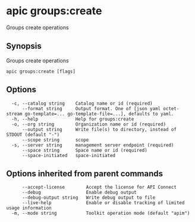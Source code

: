 # apic groups:create

Groups create operations

## Synopsis

Groups create operations

```
apic groups:create [flags]
```

## Options

```
  -c, --catalog string    Catalog name or id (required)
      --format string     Output format. One of [json yaml octet-stream go-template=... go-template-file=...], defaults to yaml.
  -h, --help              Help for groups:create
  -o, --org string        Organization name or id (required)
      --output string     Write file(s) to directory, instead of STDOUT (default "-")
      --scope string      scope
  -s, --server string     management server endpoint (required)
      --space string      Space name or id (required)
      --space-initiated   space-initiated
```

## Options inherited from parent commands

```
      --accept-license        Accept the license for API Connect
      --debug                 Enable debug output
      --debug-output string   Write debug output to file
      --live-help             Enable or disable tracking of limited usage information
  -m, --mode string           Toolkit operation mode (default "apim")
```
